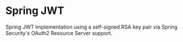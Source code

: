 # Spring JWT
Spring JWT implementation using a self-signed RSA key pair via Spring Security's OAuth2 Resource Server support.
